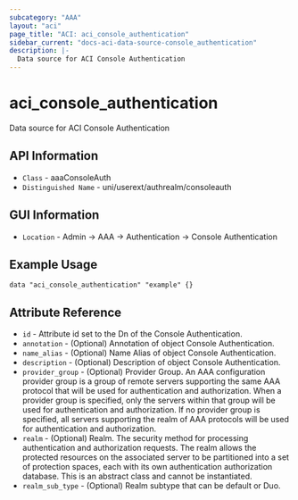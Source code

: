 ```yaml
---
subcategory: "AAA"
layout: "aci"
page_title: "ACI: aci_console_authentication"
sidebar_current: "docs-aci-data-source-console_authentication"
description: |-
  Data source for ACI Console Authentication
---
```


# aci_console_authentication #

Data source for ACI Console Authentication 


## API Information ##

* `Class` - aaaConsoleAuth
* `Distinguished Name` - uni/userext/authrealm/consoleauth

## GUI Information ##

* `Location` - Admin -> AAA -> Authentication -> Console Authentication 



## Example Usage ##

```hcl
data "aci_console_authentication" "example" {}
```

## Attribute Reference ##
* `id` - Attribute id set to the Dn of the Console Authentication.
* `annotation` - (Optional) Annotation of object Console Authentication.
* `name_alias` - (Optional) Name Alias of object Console Authentication.
* `description` - (Optional) Description of object Console Authentication.
* `provider_group` - (Optional) Provider Group. An AAA configuration provider group is a group of remote servers supporting the same AAA protocol that will be used for authentication and authorization. When a provider group is specified, only the servers within that group will be used for authentication and authorization. If no provider group is specified, all servers supporting the realm of AAA protocols will be used for authentication and authorization.
* `realm` - (Optional) Realm. The security method for processing authentication and authorization requests. The realm allows the protected resources on the associated server to be partitioned into a set of protection spaces, each with its own authentication authorization database. This is an abstract class and cannot be instantiated.
* `realm_sub_type` - (Optional) Realm subtype that can be default or Duo.
